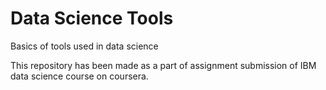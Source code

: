 # Data Science Tools
 Basics of tools used in data science

 This repository has been made as a part of assignment submission of IBM data science course on coursera.
